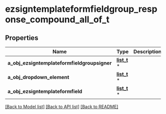 # ezsigntemplateformfieldgroup_response_compound_all_of_t

## Properties
Name | Type | Description | Notes
------------ | ------------- | ------------- | -------------
**a_obj_ezsigntemplateformfieldgroupsigner** | [**list_t**](ezsigntemplateformfieldgroupsigner_response_compound.md) \* |  | 
**a_obj_dropdown_element** | [**list_t**](custom_dropdown_element_response_compound.md) \* |  | [optional] 
**a_obj_ezsigntemplateformfield** | [**list_t**](ezsigntemplateformfield_response_compound.md) \* |  | 

[[Back to Model list]](../README.md#documentation-for-models) [[Back to API list]](../README.md#documentation-for-api-endpoints) [[Back to README]](../README.md)



